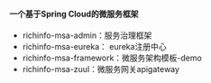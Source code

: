 #### 一个基于Spring Cloud的微服务框架

- richinfo-msa-admin：服务治理框架
- richinfo-msa-eureka： eureka注册中心
- richinfo-msa-framework：微服务架构模板-demo
- richinfo-msa-zuul：微服务网关apigateway
